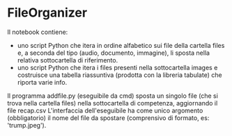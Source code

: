 # FileOrganizer

Il notebook contiene:
- uno script Python che itera in ordine alfabetico sui file della cartella files e, a seconda del tipo (audio, documento, immagine), li sposta nella relativa sottocartella di riferimento.
- uno script Python che itera i files presenti nella sottocartella images e costruisce una tabella riassuntiva (prodotta con la libreria tabulate) che riporta varie info.

Il programma addfile.py (eseguibile da cmd) sposta un singolo file (che si trova nella cartella files) nella sottocartella di competenza, aggiornando il file recap.csv
L'interfaccia dell'eseguibile ha come unico argomento (obbligatorio) il nome del file da spostare (comprensivo di formato, es: 'trump.jpeg'). 
